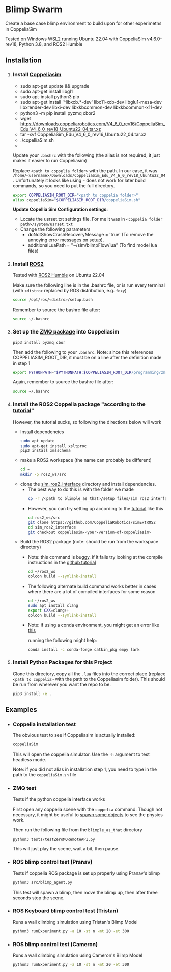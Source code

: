 # Blimp Swarm
Create a base case blimp environment to build upon for other experimetns in CoppeliaSim

Tested on Windows WSL2 running Ubuntu 22.04 with CoppeliaSim v4.6.0-rev18, Python 3.8, and ROS2 Humble

## Installation

1. ### Install [Coppeliasim](https://www.coppeliarobotics.com/)

    * sudo apt-get update && upgrade
    * sudo apt-get install libgl1
    * sudo apt-install python3 pip
    * sudo apt-get install '^libxcb.*-dev' libx11-xcb-dev libglu1-mesa-dev libxrender-dev libxi-dev libxkbcommon-dev libxkbcommon-x11-dev
    * python3 -m pip install pyzmq cbor2
    * wget https://downloads.coppeliarobotics.com/V4_6_0_rev16/CoppeliaSim_Edu_V4_6_0_rev18_Ubuntu22_04.tar.xz
    * tar -xvf CoppeliaSim_Edu_V4_6_0_rev16_Ubuntu22_04.tar.xz
    * ./copelliaSim.sh
    *
    
    Update your ```.bashrc``` with the following (the alias is not required, it just makes it easier to run Coppeliasim)
    
    Replace ```<path to coppelia folder>``` with the path. In our case, it was ```/home/<username>/Downloads/CoppeliaSim_Edu_V4_6_0_rev18_Ubuntu22_04```. Unfortunately it looks like using ```~``` does not work for later build commands, so you need to put the full directory.
    ```bash
    export COPPELIASIM_ROOT_DIR="<path to coppelia folder>"
    alias coppeliaSim="$COPPELIASIM_ROOT_DIR/coppeliaSim.sh"
    ```
   
    **Update Copellia Sim Configuration settings:**
    *  Locate the usrset.txt settings file. For me it was in ```<coppelia folder path>/system/usrset.txt```
    * Change the following parameters
        * doNotShowCrashRecoveryMessage = 'true' (To remove the annoying error messages on setup).
        * additionalLuaPath =  "~/sim/blimpFlow/lua" (To find model lua files)


2. ### Install [ROS2](https://docs.ros.org/)

    Tested with [ROS2 Humble](https://docs.ros.org/en/humble/Installation.html) on Ubuntu 22.04
     
    Make sure the following line is in the .bashrc file, or is run every terminal (with `<distro>` replaced by ROS distribution, e.g. `foxy`)
    
    ```bash
    source /opt/ros/<distro>/setup.bash
    ```
    Remember to source the bashrc file after:
   
    ```bash
    source ~/.bashrc
    ```

3. ### Set up the [ZMQ package](https://www.coppeliarobotics.com/helpFiles/en/zmqRemoteApiOverview.htm) into Coppeliasim
    ```bash
    pip3 install pyzmq cbor
    ```
    Then add the following to your ```.bashrc```. Note: since this references COPPELIASIM_ROOT_DIR, it must be on a line after the definition made in step 1
    ```bash
    export PYTHONPATH="$PYTHONPATH:$COPPELIASIM_ROOT_DIR/programming/zmqRemoteApi/clients/python"
    ```
    Again, remember to source the bashrc file after:
   
    ```bash
    source ~/.bashrc
    ```
   
4. ### Install the ROS2 Coppelia package "according to the [tutorial](https://www.coppeliarobotics.com/helpFiles/en/ros2Tutorial.htm)"

    However, the tutorial sucks, so following the directions below will work
    
    * Install dependencies
      ```bash
      sudo apt update
      sudo apt-get install xsltproc
      pip3 install xmlschema
      ```
    * make a ROS2 workspace (the name can probably be different)
      ```bash
      cd ~
      mkdir -p ros2_ws/src
      ```
    * clone the [sim_ros2_interface](https://github.com/CoppeliaRobotics/simExtROS2) directory and install dependencies.
      * The best way to do this is with the folder we made
          ```bash
          cp -r /<path to blimple_as_that>/setup_files/sim_ros2_interface ros2_ws/src
          ```
      * However, you can try setting up according to the [tutorial](https://www.coppeliarobotics.com/helpFiles/en/ros2Tutorial.htm) like this
          ```bash
          cd ros2_ws/src
          git clone https://github.com/CoppeliaRobotics/simExtROS2
          cd sim_ros2_interface
          git checkout coppeliasim-<your-version-of-coppeliasim>
          ```
    * Build the ROS2 package (note: should be run from the workspace directory)
      * Note: this command is buggy, if it fails try looking at the compile instructions in the [github tutorial](https://github.com/CoppeliaRobotics/simROS2)
        ```bash
        cd ~/ros2_ws
        colcon build --symlink-install
        ```
      * The following alternate build command works better in cases where there are a lot of compiled interfaces for some reason
        ```bash
        cd ~/ros2_ws
        sudo apt install clang
        export CXX=clang++
        colcon build --symlink-install
        ```
        
      * Note: if using a conda environment, you might get an error like [this](https://github.com/colcon/colcon-ros/issues/118)

        running the following might help:
        ```bash
        conda install -c conda-forge catkin_pkg empy lark
        ```
        
5. ### Install Python Packages for this Project
   Clone this directory, copy all the ```.lua``` files into the correct place (replace ```<path to coppelia>``` with the path to the Coppeliasim folder). This should be run from wherever you want the repo to be.

    ```bash
    pip3 install -e .
    ```


## Examples
* ### Coppelia installation test
  The obvious test to see if Coppeliasim is actually installed:
  ```bash
  coppeliaSim
  ```
  This will open the coppelia simulator. Use the ```-h``` argument to test headless mode.

  Note: if you did not alias in installation step 1, you need to type in the path to the ```coppeliaSim.sh``` file
* ### ZMQ test
  Tests if the python coppelia interface works

  First open any coppelia scene with the ```coppelia``` command. Though not necessary, it might be useful to [spawn some objects](https://www.coppeliarobotics.com/helpFiles/index.html) to see the physics work.

  Then run the following file from the ```blimple_as_that``` directory
  ```bash
  python3 tests/testZeroMQRemoteAPI.py
  ```
  This will just play the scene, wait a bit, then pause.

* ### ROS blimp control test (Pranav)
  Tests if coppelia ROS package is set up properly using Pranav's blimp

  ```bash
  python3 src/blimp_agent.py
  ```
  This test will spawn a blimp, then move the blimp up, then after three seconds stop the scene. 

* ### ROS Keyboard blimp control test (Tristan)
  Runs a wall climbing simulation using Tristan's Blimp Model
  ```bash
  python3 runExperiment.py -a 10 -st n -mt 20 -et 300
  ```

* ### ROS blimp control test (Cameron)
  Runs a wall climbing simulation using Cameron's Blimp Model
  ```bash
  python3 runExperiment.py -a 10 -st n -mt 20 -et 300
  ```
